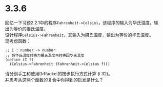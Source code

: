# 3.3.6
回忆一下习题2.2.1中的程序`Fahrenheit->Celsius`，该程序的输入为华氏温度，输出为等价的摄氏温度。  
设计程序`Celsius->Fahrenheit`，其输入为摄氏温度，输出为等价的华氏温度。  
现考虑函数：
```
;; I : number -> number
;; 将华氏温度转换为摄氏温度再转换回华氏温度
(define (I f)
  (Celsius->Fahrenheit (Fahrenheit->Celsius f)))
```
请分别手工和使用DrRacket的按步执行方式计算`(I 32)。  
并思考从这两个函数的复合中你得到的启发是什么？
